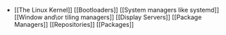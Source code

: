 - [[The Linux Kernel]]
[[Bootloaders]]
[[System managers like systemd]]
[[Window and\or tiling managers]]
[[Display Servers]]
[[Package Managers]]
[[Repositories]]
[[Packages]]
